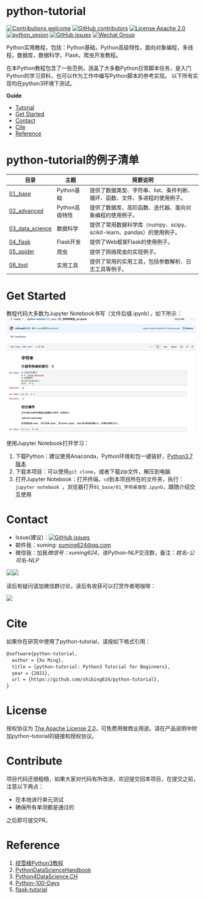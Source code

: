 # python-tutorial

[![Contributions welcome](https://img.shields.io/badge/contributions-welcome-brightgreen.svg)](CONTRIBUTING.md)
[![GitHub contributors](https://img.shields.io/github/contributors/shibing624/python-tutorial.svg)](https://github.com/shibing624/python-tutorial/graphs/contributors)
[![License Apache 2.0](https://img.shields.io/badge/license-Apache%202.0-blue.svg)](LICENSE)
[![python_vesion](https://img.shields.io/badge/Python-3.5%2B-green.svg)](requirements.txt)
[![GitHub issues](https://img.shields.io/github/issues/shibing624/python-tutorial.svg)](https://github.com/shibing624/python-tutorial/issues)
[![Wechat Group](http://vlog.sfyc.ltd/wechat_everyday/wxgroup_logo.png?imageView2/0/w/60/h/20)](#Contact)


Python实用教程，包括：Python基础，Python高级特性，面向对象编程，多线程，数据库，数据科学，Flask，爬虫开发教程。



在本Python教程包含了一些范例，涵盖了大多数Python日常脚本任务，是入门Python的学习资料，也可以作为工作中编写Python脚本的参考实现。
以下所有实现均在python3环境下测试。


**Guide**

- [Tutorial](#python-tutorial的例子清单)
- [Get Started](#get-started)
- [Contact](#Contact)
- [Cite](#Cite)
- [Reference](#reference)


# python-tutorial的例子清单

| **目录**  | **主题**            | 简要说明                              |
| --------------------- | -------------------------------------------- | ---------------------------- |
| [01_base](01_base)       | Python基础    | 提供了数据类型、字符串、list、条件判断、循环、函数、文件、多进程的使用例子。 |
| [02_advanced](02_advanced)       | Python高级特性    | 提供了数据库、高阶函数、迭代器、面向对象编程的使用例子。 |
| [03_data_science](03_data_science)    | 数据科学 | 提供了常用数据科学库（numpy、scipy、scikit-learn、pandas）的使用例子。 |
| [04_flask](04_flask)      | Flask开发    | 提供了Web框架Flask的使用例子。 |
| [05_spider](05_spider) | 爬虫    | 提供了网络爬虫的实现例子。|
| [06_tool](06_tool) | 实用工具    | 提供了常用的实用工具，包括参数解析、日志工具等例子。|



# Get Started

教程代码大多数为Jupyter Notebook书写（文件后缀.ipynb），如下所示：
![notebook](./docs/imgs/readme_img.png)

使用Jupyter Notebook打开学习：
1. 下载Python：建议使用Anaconda，Python环境和包一键装好，[Python3.7 版本](https://www.anaconda.com/products/individual)
2. 下载本项目：可以使用`git clone`，或者下载zip文件，解压到电脑
3. 打开Jupyter Notebook：打开终端，`cd`到本项目所在的文件夹，执行：```jupyter notebook ```，浏览器打开`01_base/01_字符串类型.ipynb`，跟随介绍交互使用

# Contact

- Issue(建议)：[![GitHub issues](https://img.shields.io/github/issues/shibing624/python-tutorial.svg)](https://github.com/shibing624/python-tutorial/issues)
- 邮件我：xuming: xuming624@qq.com
- 微信我：加我*微信号：xuming624*，进Python-NLP交流群，备注：*姓名-公司名-NLP*

<img src="http://42.193.145.218/github_data/nlp_wechatgroup_erweima.png" width="200" /><img src="http://42.193.145.218/github_data/xm_wechat_erweima.png" width="200" />

读后有疑问请加微信群讨论，读后有收获可以打赏作者喝咖啡：

<img src="http://42.193.145.218/github_data/xm_wechat_zhifu.png" width="150" />

# Cite

如果你在研究中使用了python-tutorial，请按如下格式引用：

```latex
@software{python-tutorial,
  author = {Xu Ming},
  title = {python-tutorial: Python3 Tutorial for Beginners},
  year = {2021},
  url = {https://github.com/shibing624/python-tutorial},
}
```

# License


授权协议为 [The Apache License 2.0](/LICENSE)，可免费用做商业用途。请在产品说明中附加python-tutorial的链接和授权协议。


# Contribute
项目代码还很粗糙，如果大家对代码有所改进，欢迎提交回本项目，在提交之前，注意以下两点：

 - 在本地进行单元测试
 - 确保所有单测都是通过的

之后即可提交PR。

# Reference

1. [缪雪峰Python3教程](https://www.liaoxuefeng.com/wiki/1016959663602400)
2. [PythonDataScienceHandbook](https://github.com/jakevdp/PythonDataScienceHandbook)
3. [Python4DataScience.CH](https://github.com/catalystfrank/Python4DataScience.CH)
4. [Python-100-Days](https://github.com/jackfrued/Python-100-Days)
5. [flask-tutorial](https://github.com/greyli/flask-tutorial)